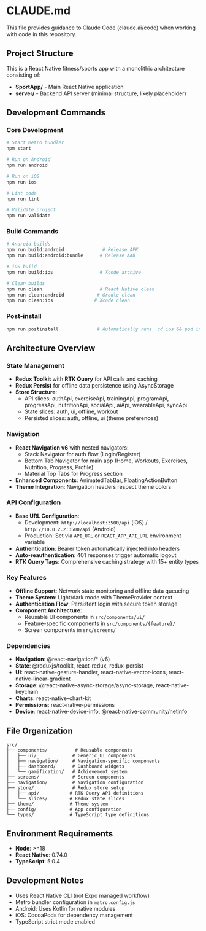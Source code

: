 # CLAUDE.md

This file provides guidance to Claude Code (claude.ai/code) when working with code in this
repository.

## Project Structure

This is a React Native fitness/sports app with a monolithic architecture consisting of:

- **SportApp/** - Main React Native application
- **server/** - Backend API server (minimal structure, likely placeholder)

## Development Commands

### Core Development

```bash
# Start Metro bundler
npm start

# Run on Android
npm run android

# Run on iOS
npm run ios

# Lint code
npm run lint

# Validate project
npm run validate
```

### Build Commands

```bash
# Android builds
npm run build:android              # Release APK
npm run build:android:bundle      # Release AAB

# iOS build
npm run build:ios                 # Xcode archive

# Clean builds
npm run clean                     # React Native clean
npm run clean:android            # Gradle clean
npm run clean:ios               # Xcode clean
```

### Post-install

```bash
npm run postinstall              # Automatically runs `cd ios && pod install`
```

## Architecture Overview

### State Management

- **Redux Toolkit** with **RTK Query** for API calls and caching
- **Redux Persist** for offline data persistence using AsyncStorage
- **Store Structure**:
  - API slices: authApi, exerciseApi, trainingApi, programApi, progressApi, nutritionApi, socialApi,
    aiApi, wearableApi, syncApi
  - State slices: auth, ui, offline, workout
  - Persisted slices: auth, offline, ui (theme preferences)

### Navigation

- **React Navigation v6** with nested navigators:
  - Stack Navigator for auth flow (Login/Register)
  - Bottom Tab Navigator for main app (Home, Workouts, Exercises, Nutrition, Progress, Profile)
  - Material Top Tabs for Progress section
- **Enhanced Components**: AnimatedTabBar, FloatingActionButton
- **Theme Integration**: Navigation headers respect theme colors

### API Configuration

- **Base URL Configuration**:
  - Development: `http://localhost:3500/api` (iOS) / `http://10.0.2.2:3500/api` (Android)
  - Production: Set via `API_URL` or `REACT_APP_API_URL` environment variable
- **Authentication**: Bearer token automatically injected into headers
- **Auto-reauthentication**: 401 responses trigger automatic logout
- **RTK Query Tags**: Comprehensive caching strategy with 15+ entity types

### Key Features

- **Offline Support**: Network state monitoring and offline data queueing
- **Theme System**: Light/dark mode with ThemeProvider context
- **Authentication Flow**: Persistent login with secure token storage
- **Component Architecture**:
  - Reusable UI components in `src/components/ui/`
  - Feature-specific components in `src/components/{feature}/`
  - Screen components in `src/screens/`

### Dependencies

- **Navigation**: @react-navigation/\* (v6)
- **State**: @reduxjs/toolkit, react-redux, redux-persist
- **UI**: react-native-gesture-handler, react-native-vector-icons, react-native-linear-gradient
- **Storage**: @react-native-async-storage/async-storage, react-native-keychain
- **Charts**: react-native-chart-kit
- **Permissions**: react-native-permissions
- **Device**: react-native-device-info, @react-native-community/netinfo

## File Organization

```
src/
├── components/          # Reusable components
│   ├── ui/             # Generic UI components
│   ├── navigation/     # Navigation-specific components
│   ├── dashboard/      # Dashboard widgets
│   └── gamification/   # Achievement system
├── screens/            # Screen components
├── navigation/         # Navigation configuration
├── store/              # Redux store setup
│   ├── api/           # RTK Query API definitions
│   └── slices/        # Redux state slices
├── theme/             # Theme system
├── config/            # App configuration
└── types/             # TypeScript type definitions
```

## Environment Requirements

- **Node**: >=18
- **React Native**: 0.74.0
- **TypeScript**: 5.0.4

## Development Notes

- Uses React Native CLI (not Expo managed workflow)
- Metro bundler configuration in `metro.config.js`
- Android: Uses Kotlin for native modules
- iOS: CocoaPods for dependency management
- TypeScript strict mode enabled
